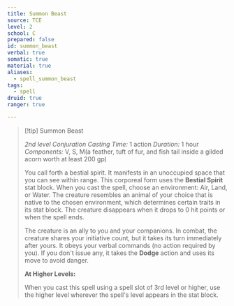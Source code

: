 ```yaml
---
title: Summon Beast
source: TCE
level: 2
school: C
prepared: false
id: summon_beast
verbal: true
somatic: true
material: true
aliases:
  - spell_summon_beast
tags:
  - spell
druid: true
ranger: true

---
```

>[!tip] Summon Beast
>
> *2nd level Conjuration*
> *Casting Time:* 1 action
> *Duration:* 1 hour
> *Components:* V, S, M(a feather, tuft of fur, and fish tail inside a gilded acorn worth at least 200 gp)
>
>You call forth a bestial spirit. It manifests in an unoccupied space that you can see within range. This corporeal form uses the **Bestial Spirit** stat block. When you cast the spell, choose an environment: Air, Land, or Water. The creature resembles an animal of your choice that is native to the chosen environment, which determines certain traits in its stat block. The creature disappears when it drops to 0 hit points or when the spell ends.
>
>The creature is an ally to you and your companions. In combat, the creature shares your initiative count, but it takes its turn immediately after yours. It obeys your verbal commands (no action required by you). If you don't issue any, it takes the **Dodge** action and uses its move to avoid danger.
>
>**At Higher Levels:**
>
>When you cast this spell using a spell slot of 3rd level or higher, use the higher level wherever the spell's level appears in the stat block.
>

